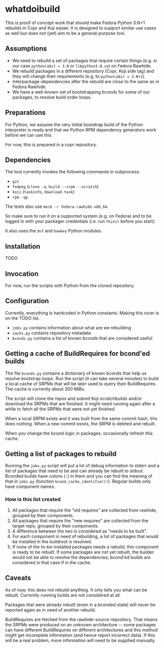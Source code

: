 # whatdoibuild

This is proof of concept work that should make Fedora Python 3.N+1 rebuilds in Copr and Koji easier.
It is designed to support similar use cases as well but does not (yet) aim to be a general-purpose tool.


## Assumptions

 - We need to rebuild a set of packages that require certain things
   (e.g. in our case `python(abi) = 3.N` or `libpython3.N.so`) on Fedora Rawhide.
 - We rebuild packages in a different repository (Copr, Koji side tag)
   and they will change their requirements (e.g. to `python(abi) = 3.N+1`).
 - Interpackage-dependencies after the rebuild are close to the same as in Fedora Rawhide.
 - We have a well-known set of bootstrapping bconds for some of our packages,
   to resolve build order loops.


## Preparations

For Python,
we assume the very initial bootstrap build of the Python interpreter is ready
and that we Python RPM dependency generators work before we can use this.

For now, this is prepared in a copr repository.

## Dependencies

The tool currently invokes the following commands in subprocess:

 - `git`
 - `fedpkg` (`clone -a`, `build --srpm --scratch`)
 - `koji` (`taskinfo`, `download-task`)
 - `rpm -qp`

The tests also use `mock -r fedora-rawhide-x86_64`.

So make sure to run it on a supported system (e.g. on Fedora)
and to be logged in with your packager credentials
(i.e. run `fkinit` before you start).

It also uses the `dnf` and `hawkey` Python modules.


## Installation

TODO


## Invocation

For now, run the scripts with Python from the cloned repository.


## Configuration

Currently, everything is hardcoded in Python constants.
Making this nicer is on the TODO list.

 - `jobs.py` contains information about what are we rebuilding
 - `sacks.py` contains repository metadata
 - `bconds.py` contains a list of known bconds that are considered useful


## Getting a cache of BuildRequires for bcond'ed builds

The file `bconds.py` contains a dictionary of known bconds that help us resolve bootstrap loops.
Run the script (it can take several minutes) to build a local cache of SRPMs that will be later used to query their BuildRequires.
The cache is currently about 300 MiBs.

The script will clone the repos and submit Koji scratchbuilds and/or download the SRPMs that are finished.
It might need running again after a while to fetch all the SRPMs that were not yet finished.

When a local SRPM exists and it was built from the same commit hash,
this does nothing. When a new commit exists, the SRPM is deleted and rebuilt.

When you change the bcond logic in packages, occasionally refresh this cache.


## Getting a list of packages to rebuild

Running the `jobs.py` script will put a lot of debug information to stderr
and a list of packages that need to be and can already be rebuilt to stdout.
Bconded builds have colons (`:`) in them and you can find the meaning of that in `jobs.py`
(function `bcond_cache_identifier()`).
Regular builds only have component names.

### How is this list created

 1. All packages that require the "old requires" are collected from rawhide, grouped by their components.
 2. All packages that require the "new requires" are collected from the target repo, grouped by their components.
 3. A difference between the two is considered as "needs to be built".
 4. For each component in need of rebuilding, a list of packages that would be installed in the buildroot is resolved.
 5. If none of the to-be-installed packages needs a rebuild, this component is ready to be rebuilt. If some packages are not yet rebuilt, the builder would not be able to resolve the dependencies; bcond'ed builds are considered in that case if in the cache.

## Caveats

As of now, this does not rebuild anything.
It only tells you what can be rebuilt.
Currently running builds are not considered at all.

Packages that were already rebuilt (even in a bconded state)
will never be reported again as in need of another rebuild.

BuildRequires are fetched from the rawhide-source repository.
That means the SRPMs were produced on an unknown architecture --
some packages can have different BuildRequires on different architectures
and this method might get incomplete information (and hence report incorrect data).
If this will be a real problem, more information will need to be supplied manually.
